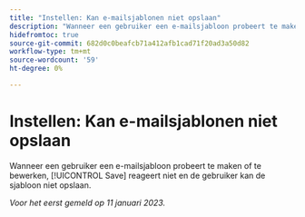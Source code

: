 ```yaml
---
title: "Instellen: Kan e-mailsjablonen niet opslaan"
description: "Wanneer een gebruiker een e-mailsjabloon probeert te maken of te bewerken, reageert de knop Opslaan niet en kan de gebruiker de sjabloon niet opslaan."
hidefromtoc: true
source-git-commit: 682d0c0beafcb71a412afb1cad71f20ad3a50d82
workflow-type: tm+mt
source-wordcount: '59'
ht-degree: 0%

---
```



# Instellen: Kan e-mailsjablonen niet opslaan

Wanneer een gebruiker een e-mailsjabloon probeert te maken of te bewerken, [!UICONTROL Save] reageert niet en de gebruiker kan de sjabloon niet opslaan.

_Voor het eerst gemeld op 11 januari 2023._

